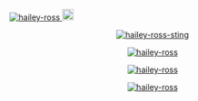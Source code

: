 <p align="left"><a href="https://linktr.ee/h41ley"><img src="https://komarev.com/ghpvc/?username=hailey-ross&label=Profile%20views&color=ff6e96&style=plastic" alt="hailey-ross" /> <img src="http://assets.hails.cc/i/dev-sphere96x96.png" alt="Dev-Sphere" style="width:20px;height:20px;"/></a></p>
<p align="center"><a href="https://linktr.ee/h41ley"><img src="https://assets.hails.cc/i/hailey-sting.gif" alt="hailey-ross-sting" /></a></p>
<p align="center"><a href="https://linktr.ee/h41ley"><img src="https://github-readme-stats.vercel.app/api?username=hailey-ross&count_private=true&show_icons=true&theme=dracula&include_all_commits=true" alt="hailey-ross" /></a></p>
<p align="center"><a href="https://linktr.ee/h41ley"><img src="https://github-readme-streak-stats.herokuapp.com/?user=hailey-ross&theme=dracula" alt="hailey-ross" /></a></p>
<p align="center"><a href="https://linktr.ee/h41ley"><img src="https://github-profile-trophy.vercel.app/?username=hailey-ross&theme=dracula" alt="hailey-ross" /></a></p>
